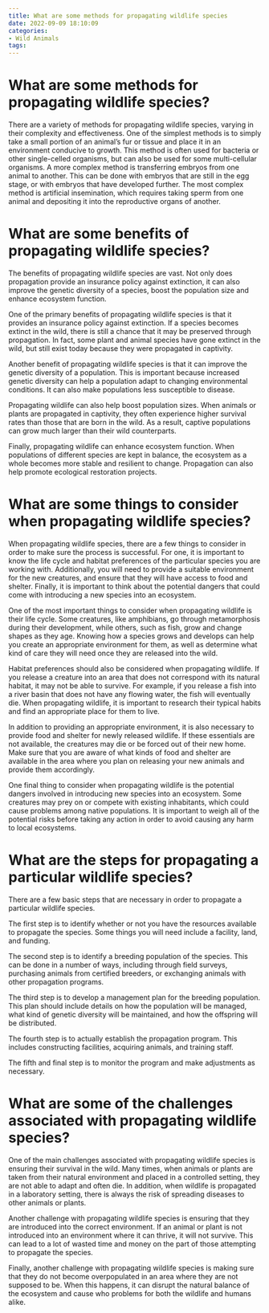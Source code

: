 ```yaml
---
title: What are some methods for propagating wildlife species
date: 2022-09-09 18:10:09
categories:
- Wild Animals
tags:
---
```



#  What are some methods for propagating wildlife species?

There are a variety of methods for propagating wildlife species, varying in their complexity and effectiveness. One of the simplest methods is to simply take a small portion of an animal’s fur or tissue and place it in an environment conducive to growth. This method is often used for bacteria or other single-celled organisms, but can also be used for some multi-cellular organisms. A more complex method is transferring embryos from one animal to another. This can be done with embryos that are still in the egg stage, or with embryos that have developed further. The most complex method is artificial insemination, which requires taking sperm from one animal and depositing it into the reproductive organs of another.

#  What are some benefits of propagating wildlife species?

The benefits of propagating wildlife species are vast. Not only does propagation provide an insurance policy against extinction, it can also improve the genetic diversity of a species, boost the population size and enhance ecosystem function.

One of the primary benefits of propagating wildlife species is that it provides an insurance policy against extinction. If a species becomes extinct in the wild, there is still a chance that it may be preserved through propagation. In fact, some plant and animal species have gone extinct in the wild, but still exist today because they were propagated in captivity.

Another benefit of propagating wildlife species is that it can improve the genetic diversity of a population. This is important because increased genetic diversity can help a population adapt to changing environmental conditions. It can also make populations less susceptible to disease.

Propagating wildlife can also help boost population sizes. When animals or plants are propagated in captivity, they often experience higher survival rates than those that are born in the wild. As a result, captive populations can grow much larger than their wild counterparts.

Finally, propagating wildlife can enhance ecosystem function. When populations of different species are kept in balance, the ecosystem as a whole becomes more stable and resilient to change. Propagation can also help promote ecological restoration projects.

#  What are some things to consider when propagating wildlife species?

When propagating wildlife species, there are a few things to consider in order to make sure the process is successful. For one, it is important to know the life cycle and habitat preferences of the particular species you are working with. Additionally, you will need to provide a suitable environment for the new creatures, and ensure that they will have access to food and shelter. Finally, it is important to think about the potential dangers that could come with introducing a new species into an ecosystem.

One of the most important things to consider when propagating wildlife is their life cycle. Some creatures, like amphibians, go through metamorphosis during their development, while others, such as fish, grow and change shapes as they age. Knowing how a species grows and develops can help you create an appropriate environment for them, as well as determine what kind of care they will need once they are released into the wild.

Habitat preferences should also be considered when propagating wildlife. If you release a creature into an area that does not correspond with its natural habitat, it may not be able to survive. For example, if you release a fish into a river basin that does not have any flowing water, the fish will eventually die. When propagating wildlife, it is important to research their typical habits and find an appropriate place for them to live.

In addition to providing an appropriate environment, it is also necessary to provide food and shelter for newly released wildlife. If these essentials are not available, the creatures may die or be forced out of their new home. Make sure that you are aware of what kinds of food and shelter are available in the area where you plan on releasing your new animals and provide them accordingly.

One final thing to consider when propagating wildlife is the potential dangers involved in introducing new species into an ecosystem. Some creatures may prey on or compete with existing inhabitants, which could cause problems among native populations. It is important to weigh all of the potential risks before taking any action in order to avoid causing any harm to local ecosystems.

#  What are the steps for propagating a particular wildlife species?

There are a few basic steps that are necessary in order to propagate a particular wildlife species.

The first step is to identify whether or not you have the resources available to propagate the species. Some things you will need include a facility, land, and funding.

The second step is to identify a breeding population of the species. This can be done in a number of ways, including through field surveys, purchasing animals from certified breeders, or exchanging animals with other propagation programs.

The third step is to develop a management plan for the breeding population. This plan should include details on how the population will be managed, what kind of genetic diversity will be maintained, and how the offspring will be distributed.

The fourth step is to actually establish the propagation program. This includes constructing facilities, acquiring animals, and training staff.

The fifth and final step is to monitor the program and make adjustments as necessary.

#  What are some of the challenges associated with propagating wildlife species?

One of the main challenges associated with propagating wildlife species is ensuring their survival in the wild. Many times, when animals or plants are taken from their natural environment and placed in a controlled setting, they are not able to adapt and often die. In addition, when wildlife is propagated in a laboratory setting, there is always the risk of spreading diseases to other animals or plants.

Another challenge with propagating wildlife species is ensuring that they are introduced into the correct environment. If an animal or plant is not introduced into an environment where it can thrive, it will not survive. This can lead to a lot of wasted time and money on the part of those attempting to propagate the species.

Finally, another challenge with propagating wildlife species is making sure that they do not become overpopulated in an area where they are not supposed to be. When this happens, it can disrupt the natural balance of the ecosystem and cause who problems for both the wildlife and humans alike.